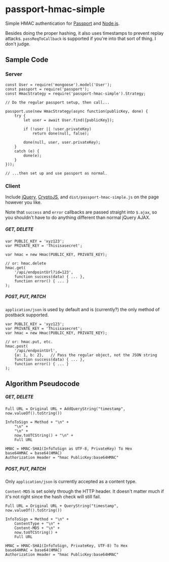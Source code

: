 # passport-hmac-simple
Simple HMAC authentication for [Passport](https://www.passportjs.org) and [Node.js](https://nodejs.org).

Besides doing the proper hashing, it also uses timestamps to prevent replay attacks. `passReqToCallback` is supported if you're into that sort of thing. I don't judge.


## Sample Code

### Server

    const User = require('mongoose').model('User');
    const passport = require('passport');
    const HmacStrategy = require('passport-hmac-simple').Strategy;

    // Do the regular passport setup, then call...

    passport.use(new HmacStrategy(async function(publicKey, done) {
        try {
            let user = await User.find({publicKey});

            if (!user || !user.privateKey)
                return done(null, false);

            done(null, user, user.privateKey);
        }
        catch (e) {
            done(e);
        }
    }));

    // ...then set up and use passport as normal.

### Client
Include [jQuery](https://jquery.com/), [CryptoJS](https://code.google.com/archive/p/crypto-js/), and `dist/passport-hmac-simple.js` on the page however you like.

Note that `success` and `error` callbacks are passed straight into `$.ajax`, so you shouldn't have to do anything different than normal jQuery AJAX.

##### GET, DELETE

    var PUBLIC_KEY = 'xyz123';
    var PRIVATE_KEY = 'Thisisasecret';

    var hmac = new Hmac(PUBLIC_KEY, PRIVATE_KEY);

    // or: hmac.delete
    hmac.get(
        '/api/endpointUrl?id=123',
        function success(data) { ... },
        function error() { ... }
    );

##### POST, PUT, PATCH
`application/json` is used by default and is (currently?) the only method of postback supported.

    var PUBLIC_KEY = 'xyz123';
    var PRIVATE_KEY = 'Thisisasecret';
    var hmac = new Hmac(PUBLIC_KEY, PRIVATE_KEY);

    // or: hmac.put, etc.
    hmac.post(
        '/api/endpointUrl',
        {a: 1, b: 2},   // Pass the regular object, not the JSON string
        function success(data) { ... },
        function error() { ... }
    );
    
## Algorithm Pseudocode

##### GET, DELETE

    Full URL = Original URL + AddQueryString("timestamp", now.valueOf().toString())

    InfoToSign = Method + "\n" +
        "\n" +
        "\n" +
        now.toUTCString() + "\n" +
        Full URL

    HMAC = HMAC-SHA1(InfoToSign as UTF-8, PrivateKey) To Hex
    base64HMAC = base64(HMAC)
    Authorization Header = "hmac PublicKey:base64HMAC"

##### POST, PUT, PATCH

Only `application/json` is currently accepted as a content type.

`Content-MD5` is set solely through the HTTP header. It doesn't matter much if it's not right since the hash check will still fail.
    
    Full URL = Original URL + QueryString("timestamp", now.valueOf().toString())

    InfoToSign = Method + "\n" +
        ContentType + "\n" +
        Content-MD5 + "\n" +
        now.toUTCString() +
        Full URL

    HMAC = HMAC-SHA1(InfoToSign, PrivateKey, UTF-8) To Hex
    base64HMAC = base64(HMAC)
    Authorization Header = "hmac PublicKey:base64HMAC"


